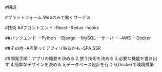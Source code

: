 #構成

#プラットフォーム
Webのみで動くサービス

#技術
##フロントエンド
-React
  -Redux
  -hooks

##バックエンド
ーPython
  ーDjango 
ーMySQL
ーサーバー
  -AWS
  ーDocker

##その他
-API使ってアフィリ貼るかも
-SPA,SSR

##開発手順
1,アプリの概要を決める
2,使う技術を決める
3,必要な機能を書き出す
4,簡単なデザインを決める
5,データベース設計を行う
6,Dockerで環境構築